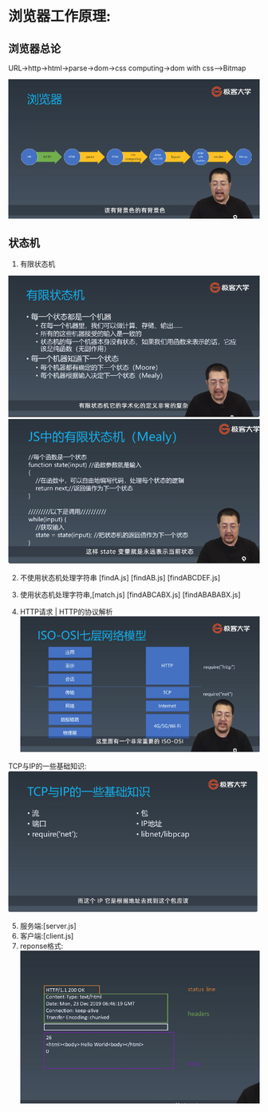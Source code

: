 # 浏览器工作原理:

## 浏览器总论

URL->http->html->parse->dom->css computing->dom with css-->Bitmap

![浏览器](./1.png)

## 状态机

1. 有限状态机

![浏览器](./2.png)
![浏览器](./3.png)

2. 不使用状态机处理字符串 [findA.js] [findAB.js] [findABCDEF.js]

3. 使用状态机处理字符串,[match.js] [findABCABX.js] [findABABABX.js]

4. HTTP请求 | HTTP的协议解析
![浏览器](./4.png)

TCP与IP的一些基础知识:
![浏览器](./5.png)

5. 服务端:[server.js]
6. 客户端:[client.js]
7. reponse格式:
![浏览器](./6.png)





